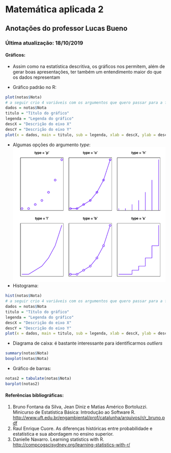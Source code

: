 # Matemática aplicada 2

## Anotações do professor Lucas Bueno

### Última atualização: 18/10/2019

#### Gráficos:

- Assim como na estatística descritiva, os gráficos nos permitem, além de gerar boas apresentações, ter também um entendimento maior do que os dados representam

 - Gráfico padrão no R:
```R
plot(notas$Nota)
# a seguir crio 4 variáveis com os argumentos que quero passar para a função plot()
dados = notas$Nota
titulo = "Título do gráfico"
legenda = "Legenda do gráfico"
descX = "Descrição do eixo X"
descY = "Descrição do eixo Y"
plot(x = dados, main = titulo, sub = legenda, xlab = descX, ylab = descY)
```
 - Algumas opções do argumento *type*:
    ![1571453113680](03-graficos.assets/1571453113680.png)
 - Histograma:
```R
hist(notas$Nota)
# a seguir crio 4 variáveis com os argumentos que quero passar para a função plot()
dados = notas$Nota
titulo = "Título do gráfico"
legenda = "Legenda do gráfico"
descX = "Descrição do eixo X"
descY = "Descrição do eixo Y"
plot(x = dados, main = titulo, sub = legenda, xlab = descX, ylab = descY)
```
 - Diagrama de caixa: é bastante interessante para identificarmos *outliers*
```R
summary(notas$Nota)
boxplot(notas$Nota)
```
 - Gráfico de barras: 
```R
notas2 = tabulate(notas$Nota)
barplot(notas2)
```


#### Referências bibliográficas:

1. Bruno Fontana da Silva, Jean Diniz e Matias Américo Bortoluzzi. Minicurso de Estatística Básica: Introdução ao Software R. http://www.uft.edu.br/engambiental/prof/catalunha/arquivos/r/r_bruno.pdf
2. Raul Enrique Cuore. As diferenças históricas entre probabilidade e estatística e sua abordagem no ensino superior.
3. Danielle Navarro. Learning statistics with R. http://compcogscisydney.org/learning-statistics-with-r/

